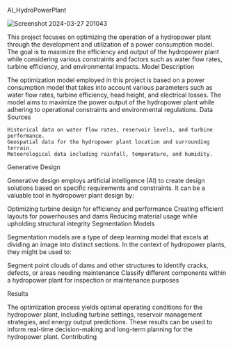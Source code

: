 AI_HydroPowerPlant

![Screenshot 2024-03-27 201043](https://github.com/Teamexe/AI-HydroPowerPlant/assets/147269863/1d0ba9bc-bb8a-440e-80c1-9c5cf353c4e8)


This project focuses on optimizing the operation of a hydropower plant through the development and utilization of a power consumption model. The goal is to maximize the efficiency and output of the hydropower plant while considering various constraints and factors such as water flow rates, turbine efficiency, and environmental impacts.
Model Description

The optimization model employed in this project is based on a power consumption model that takes into account various parameters such as water flow rates, turbine efficiency, head height, and electrical losses. The model aims to maximize the power output of the hydropower plant while adhering to operational constraints and environmental regulations.
Data Sources

    Historical data on water flow rates, reservoir levels, and turbine performance.
    Geospatial data for the hydropower plant location and surrounding terrain.
    Meteorological data including rainfall, temperature, and humidity.

Generative Design

Generative design employs artificial intelligence (AI) to create design solutions based on specific requirements and constraints. It can be a valuable tool in hydropower plant design by:

Optimizing turbine design for efficiency and performance
Creating efficient layouts for powerhouses and dams
Reducing material usage while upholding structural integrity
Segmentation Models

Segmentation models are a type of deep learning model that excels at dividing an image into distinct sections. In the context of hydropower plants, they might be used to:

Segment point clouds of dams and other structures to identify cracks, defects, or areas needing maintenance
Classify different components within a hydropower plant for inspection or maintenance purposes

Results

The optimization process yields optimal operating conditions for the hydropower plant, including turbine settings, reservoir management strategies, and energy output predictions. These results can be used to inform real-time decision-making and long-term planning for the hydropower plant.
Contributing

